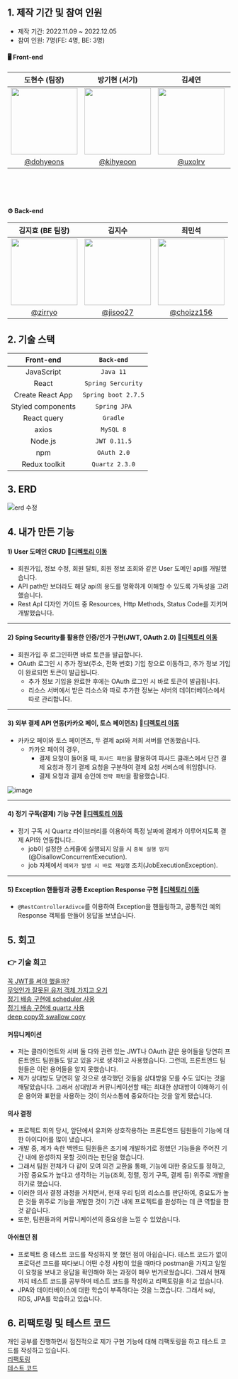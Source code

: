 ## 1. 제작 기간 및 참여 인원
- 제작 기간: 2022.11.09 ~ 2022.12.05
- 참여 인원: 7명(FE: 4명, BE: 3명)


#### 🖥 Front-end
|도현수 (팀장)|방기현 (서기)|김세연|안지환|
|:-:|:-:|:-:|:-:|
|<img src="https://avatars.githubusercontent.com/u/105625895?v=4" width=150>|<img src="https://avatars.githubusercontent.com/u/102677317?s=400&u=d1fc15bf19c4d0fb775e7b0f58ce83bd91fbe72c&v=4" width=150>|<img src="https://avatars.githubusercontent.com/u/107875909?v=4" width=150>|<img src="https://cdn.discordapp.com/attachments/1035955628742553732/1049618694122262538/1.jpeg" width=150>|
|[@dohyeons](https://github.com/dohyeons)|[@kihyeoon](https://github.com/kihyeoon)|[@uxolrv](https://github.com/uxolrv)|[@jihwanAn](https://github.com/jihwanAn)|
<br /><br /><br />

#### ⚙️ Back-end
|김지효 (BE 팀장)|김지수|최민석|
|:-:|:-:|:-:|
|<img src="https://avatars.githubusercontent.com/u/107678471?v=4" width=150>|<img src="https://avatars.githubusercontent.com/u/94853413?v=4" width=150>|<img src="https://avatars.githubusercontent.com/u/106965005?v=4" width=150>|
|[@zirryo](https://github.com/zirryo)|[@jisoo27](https://github.com/jisoo27)|[@choizz156](https://github.com/choizz156)|

## 2. 기술 스택
|           Front-end           |`Back-end`|
|:-----------------------------:|:------:|
|          JavaScript           |`Java 11`|
|             React             |`Spring Sercurity`|
|       Create React App        |`Spring boot 2.7.5`|
|       Styled components       |`Spring JPA`|
|          React query          |`Gradle`|
|             axios             |`MySQL 8`|
|            Node.js            |`JWT 0.11.5`|
|              npm              |`OAuth 2.0`|
|     Redux toolkit             |`Quartz 2.3.0`|

## 3. ERD

![erd 수정](https://user-images.githubusercontent.com/106965005/228384360-5a59318c-74c4-4449-9717-f097a6903ee3.png)

## 4. 내가 만든 기능
#### 1) User 도메인 CRUD 📌[디렉토리 이동](https://github.com/choizz156/seb40_main_033/tree/main/server/src/main/java/server/team33/domain/user)
- 회원가입, 정보 수정, 회원 탈퇴, 회원 정보 조회와 같은 User 도메인 api를 개발했습니다.
- API path만 보더라도 해당 api의 용도를 명확하게 이해할 수 있도록 가독성을 고려했습니다.
- Rest ApI 디자인 가이드 중  Resources, Http Methods, Status Code를 지키며 개발했습니다.
---
#### 2) Sping Security를 활용한 인증/인가 구현(JWT, OAuth 2.0) 📌[디렉토리 이동](https://github.com/choizz156/seb40_main_033/tree/main/server/src/main/java/server/team33/global/auth)
- 회원가입 후 로그인하면 바로 토큰을 발급합니다.
- OAuth 로그인 시 추가 정보(주소, 전화 번호) 기입 창으로 이동하고, 추가 정보 기입이 완료되면 토큰이 발급됩니다. 
  - 추가 정보 기입을 완료한 후에는 OAuth 로그인 시 바로 토큰이 발급됩니다.
  - 리소스 서버에서 받은 리소스와 따로 추가한 정보는 서버의 데이터베이스에서 따로 관리합니다.
---  
#### 3) 외부 결제 API 연동(카카오 페이, 토스 페이먼츠) 📌[디렉토리 이동](https://github.com/choizz156/seb40_main_033/tree/main/server/src/main/java/server/team33/domain/payment)
- 카카오 페이와 토스 페이먼츠, 두 결제 api와 저희 서버를 연동했습니다.
    - 카카오 페이의 경우,
      - 결제 요청이 들어올 때, `파사드 패턴`을 활용하여 파사드 클래스에서 단건 결제 요청과 정기 결제 요청을 구분하여 결제 요청 서비스에 위임합니다.
      - 결제 요청과 결제 승인에 `전략 패턴`을 활용했습니다.

![image](https://github.com/choizz156/seb40_main_033/assets/106965005/8cf2c827-b900-4c21-aa5c-d009a2207cd8)

---
  
#### 4) 정기 구독(결제) 기능 구현 📌[디렉토리 이동](https://github.com/choizz156/seb40_main_033/tree/main/server/src/main/java/server/team33/domain/subscription)
- 정기 구독 시 Quartz 라이브러리를 이용하여 특정 날짜에 결제가 이루어지도록 결제 API와 연동합니다..
    - job이 설정한 스케쥴에 실행되지 않을 시 `중복 실행 방지`(@DisallowConcurrentExecution).
    - job 자체에서 `예외가 발생 시 바로 재실행` 조치(JobExecutionException).
---
#### 5) Exception 핸들링과 공통 Exception Response 구현 📌[디렉토리 이동](https://github.com/choizz156/seb40_main_033/tree/main/server/src/main/java/server/team33/global/exception)
- `@RestControllerAdivce`를 이용하여 Exception을 핸들링하고, 공통적인 예외 Response 객체를 만들어 응답을 보냈습니다.


## 5. 회고
### 👉 기술 회고
[꼭 JWT를 써야 했을까?](https://velog.io/@choizz/%ED%9A%8C%EA%B3%A0-JWT%EB%A5%BC-%EA%BC%AD-%EC%8D%A8%EC%95%BC%EB%90%90%EC%9D%84%EA%B9%8C)</br>
[무엇인가 잘못된 유저 객체 가지고 오기](https://velog.io/@choizz/%ED%9A%8C%EA%B3%A0-%EB%AC%B4%EC%97%87%EC%9D%B8%EA%B0%80-%EC%9E%98%EB%AA%BB%EB%90%9C-%EA%B2%83-%EA%B0%99%EC%9D%80-User-%EA%B0%9D%EC%B2%B4-%EA%B0%80%EC%A0%B8%EC%98%A4%EA%B8%B0)</br>
[정기 배송 구현에 scheduler 사용](https://velog.io/@choizz/%ED%8C%80-%ED%94%84%EB%A1%9C%EC%A0%9D%ED%8A%B8%EC%97%90%EC%84%9C-%EC%A0%95%EA%B8%B0-%EB%B0%B0%EC%86%A1-%EA%B5%AC%ED%98%84%EC%97%90-Scheduler-%EC%82%AC%EC%9A%A9)</br>
[정기 배송 구현에 quartz 사용](https://velog.io/@choizz/%ED%8C%80-%ED%94%84%EB%A1%9C%EC%A0%9D%ED%8A%B8%EC%97%90%EC%84%9C-%EC%A0%95%EA%B8%B0-%EA%B2%B0%EC%A0%9C-%EA%B5%AC%ED%98%84-Quartz.-v2)</br>
[deep copy와 swallow copy](https://velog.io/@choizz/Java에서-deep-copy와-swallow-copy#swallow-copy얕은-복사)</br>
#### 커뮤니케이션
- 저는 클라이언트와 서버 둘 다와 관련 있는 JWT나 OAuth 같은 용어들을 당연히 프론트엔드 팀원들도 알고 있을 거로 생각하고 사용했습니다. 그런데, 프론트엔드 팀원들은 이런 용어들을 알지 못했습니다.
- 제가 상대방도 당연히 알 것으로 생각했던 것들을 상대방을 모를 수도 있다는 것을 깨달았습니다. 그래서 상대방과 커뮤니케이션할 때는 최대한 상대방이 이해하기 쉬운 용어와 표현을 사용하는 것이 의사소통에 중요하다는 것을 알게 됐습니다.

#### 의사 결정
- 프로젝트 회의 당시, 앞단에서 유저와 상호작용하는 프론트엔드 팀원들이 기능에 대한 아이디어를 많이 냈습니다.
- 개발 중, 제가 속한 백엔드 팀원들은 초기에 개발하기로 정했던 기능들을 주어진 기간 내에 완성하지 못할 것이라는 판단을 했습니다.
- 그래서 팀원 전체가 다 같이 모여 의견 교환을 통해, 기능에 대한 중요도를 정하고, 가장 중요도가 높다고 생각하는 기능(조회, 정렬, 정기 구독, 결제 등) 위주로 개발을 하기로 했습니다.
- 이러한 의사 결정 과정을 거치면서, 현재 우리 팀의 리소스를 판단하여, 중요도가 높은 것들 위주로 기능을 개발한 것이 기간 내에 프로젝트를 완성하는 데 큰 역할을 한 것 같습니다.
- 또한, 팀원들과의 커뮤니케이션의 중요성을 느낄 수 있었습니다. 

#### 아쉬웠던 점
- 프로젝트 중 테스트 코드를 작성하지 못 했던 점이 아쉽습니다. 테스트 코드가 없이 프로덕션 코드를 짜다보니 어떤 수정 사항이 있을 때마다 postman을 가지고 일일이 요청을 보내고 응답을 확인해야 하는 과정이 매우 번거로웠습니다. 그래서 현재까지 테스트 코드를 공부하며 테스트 코드를 작성하고 리팩토링을 하고 있습니다.</br>
- JPA와 데이터베이스에 대한 학습이 부족하다는 것을 느꼈습니다. 그래서 sql, RDS, JPA를 학습하고 있습니다.

## 6. 리팩토링 및 테스트 코드
개인 공부를 진행하면서 점진적으로 제가 구현 기능에 대해 리팩토링을 하고 테스트 코드를 작성하고 있습니다.</br>
[리팩토링](https://github.com/choizz156/seb40_main_033/wiki/%EB%A6%AC%ED%8C%A9%ED%86%A0%EB%A7%81)</br>
[테스트 코드](https://github.com/choizz156/seb40_main_033/wiki/%ED%85%8C%EC%8A%A4%ED%8A%B8-%EC%BD%94%EB%93%9C)
